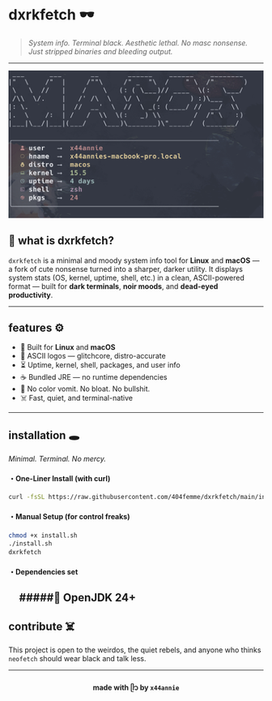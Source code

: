 # dxrkfetch 🕶

> *System info. Terminal black. Aesthetic lethal.*
> *No masc nonsense. Just stripped binaries and bleeding output.*

---

![dxrkfetch macOS](/screenshot/macos.png)

## 🖤 what is dxrkfetch?

`dxrkfetch` is a minimal and moody system info tool for **Linux** and **macOS** — a fork of cute nonsense turned into a sharper, darker utility.
It displays system stats (OS, kernel, uptime, shell, etc.) in a clean, ASCII-powered format — built for **dark terminals**, **noir moods**, and **dead-eyed productivity**.

---

## features ⚙️

* 🐧 Built for **Linux** and **macOS**
* 🩻 ASCII logos — glitchcore, distro-accurate
* ⏳ Uptime, kernel, shell, packages, and user info
* ☕ Bundled JRE — no runtime dependencies
* 🚫 No color vomit. No bloat. No bullshit.
* ☠️ Fast, quiet, and terminal-native

---

## installation 🕳️

*Minimal. Terminal. No mercy.*

#### ・One-Liner Install (with curl)

```bash
curl -fsSL https://raw.githubusercontent.com/404femme/dxrkfetch/main/install.sh | sudo bash
```

#### ・Manual Setup (for control freaks)

```bash
chmod +x install.sh
./install.sh
dxrkfetch
```

#### ・Dependencies set

 #####🧱 OpenJDK 24+
---

## contribute ☠️
This project is open to the weirdos, the quiet rebels, and anyone who thinks `neofetch` should wear black and talk less.

---

<div align="center">

#### made with ᥫ᭡ by `x44annie`

</div>
